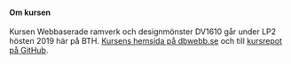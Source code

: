 #### Om kursen

Kursen Webbaserade ramverk och designmönster DV1610 går under LP2 hösten 2019 här på BTH. [Kursens hemsida på dbwebb.se](https://dbwebb.se/kurser/ramverk1-v2) och till [kursrepot på GitHub](https://github.com/dbwebb-se/ramverk1).
